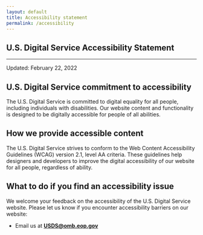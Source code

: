 ```yaml
---
layout: default
title: Accessibility statement
permalink: /accessibility
---
```


<div class="grid-container">

  <section class="site-c-section">
    <div class="site-c-section-heading">
      <h1 class="site-c-section-heading__heading site-c-section-heading__heading--h1">U.S. Digital Service Accessibility Statement</h1>
    </div>
  </section>

  <hr aria-hidden="true">

  <section class="site-c-section">
    <div class="site-c-section__body usa-prose" markdown="1">

Updated: February 22, 2022

## U.S. Digital Service commitment to accessibility

The U.S. Digital Service is committed to digital equality for all people, including individuals with disabilities. Our website content and functionality is designed to be digitally accessible for people of all abilities. 

## How we provide accessible content

The U.S. Digital Service strives to conform to the Web Content Accessibility Guidelines (WCAG) version 2.1, level AA criteria. These guidelines help designers and developers to improve the digital accessibility of our website for all people, regardless of ability. 

## What to do if you find an accessibility issue

We welcome your feedback on the accessibility of the U.S. Digital Service website. Please let us know if you encounter accessibility barriers on our website:
- Email us at <a href="mailto:USDS@omb.eop.gov"><b>USDS@omb.eop.gov</b></a>


</div>
</section>
</div>